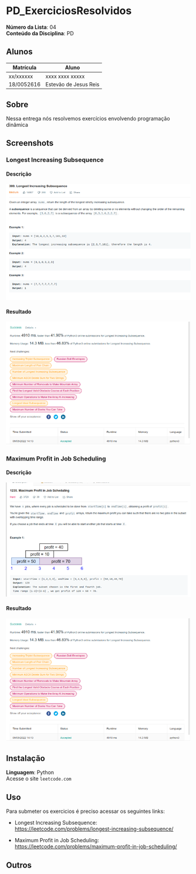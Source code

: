 # PD_ExerciciosResolvidos

**Número da Lista**: 04<br>
**Conteúdo da Disciplina**: PD<br>

## Alunos
|Matrícula | Aluno |
| -- | -- |
| xx/xxxxxx  |  xxxx xxxx xxxxx |
| 18/0052616  |  Estevão de Jesus Reis |

## Sobre 
Nessa entrega nós resolvemos exercícios envolvendo programação dinâmica 

## Screenshots
### Longest Increasing Subsequence
#### Descrição

![](./imgs/LongSub-description.png)

#### Resultado

![](./imgs/LongSub-result.png)

### Maximum Profit in Job Scheduling
#### Descrição

![](./imgs/MaxJob-description.png)

#### Resultado

![](./imgs/LongSub-result.png)

## Instalação 
**Linguagem**: Python<br>
Acesse o site `leetcode.com`
## Uso 
Para submeter os exercicios é preciso acessar os seguintes links:

   * Longest Increasing Subsequence: https://leetcode.com/problems/longest-increasing-subsequence/

   * Maximum Profit in Job Scheduling: https://leetcode.com/problems/maximum-profit-in-job-scheduling/

## Outros
